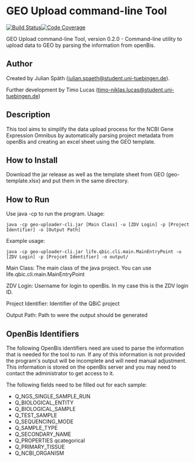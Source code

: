 # GEO Upload command-line Tool

[![Build Status](https://travis-ci.com/qbicsoftware/geo-uploader-cli.svg?branch=development)](https://travis-ci.com/qbicsoftware/geo-uploader-cli)[![Code Coverage]( https://codecov.io/gh/qbicsoftware/geo-uploader-cli/branch/development/graph/badge.svg)](https://codecov.io/gh/qbicsoftware/geo-uploader-cli)

GEO Upload command-line Tool, version 0.2.0 - Command-line utility to upload data to GEO by parsing the information from openBis.
## Author
Created by Julian Späth (julian.spaeth@student.uni-tuebingen.de).

Further development by Timo Lucas (timo-niklas.lucas@student.uni-tuebingen.de)

## Description

 This tool aims to simplify the data upload process for the NCBI Gene Expression Omnibus by automatically parsing project metadata from openBis and creating an excel sheet using the GEO template.


## How to Install

Download the jar release as well as the template sheet from GEO (geo-template.xlsx) and put them in the same directory.

## How to Run

Use java -cp to run the program.
Usage:

```console
java -cp geo-uploader-cli.jar [Main Class] -u [ZDV Login] -p [Project Identifier] -o [Output Path]
```
Example usage:

```console
java -cp geo-uploader-cli.jar life.qbic.cli.main.MainEntryPoint -u [ZDV Login] -p [Projcet Identifier] -o output/
```

Main Class: The main class of the java project. You can use life.qbic.cli.main.MainEntryPoint

ZDV Login: Username for login to openBis. In my case this is the ZDV login ID.

Project Identifier: Identifier of the QBiC project

Output Path: Path to were the output should be generated

## OpenBis Identifiers

The following OpenBis identifiers need are used to parse the information that is needed for the tool to run.
If any of this information is not provided the program's output will be incomplete and will need manual adjustment.
This information is stored on the openBis server and you may need to contact the administrator to get access to it.

The following fields need to be filled out for each sample:

* Q_NGS_SINGLE_SAMPLE_RUN
* Q_BIOLOGICAL_ENTITY
* Q_BIOLOGICAL_SAMPLE
* Q_TEST_SAMPLE
* Q_SEQUENCING_MODE
* Q_SAMPLE_TYPE
* Q_SECONDARY_NAME
* Q_PROPERTIES qcategorical
* Q_PRIMARY_TISSUE
* Q_NCBI_ORGANISM

